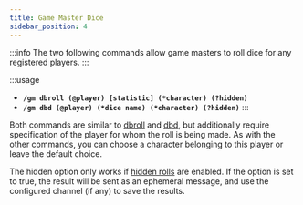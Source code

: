 ```yaml
---
title: Game Master Dice
sidebar_position: 4
---
```


:::info
The two following commands allow game masters to roll dice for any registered players.
:::

:::usage
- **`/gm dbroll (@player) [statistic] (*character) (?hidden)`**
- **`/gm dbd (@player) (*dice name) (*character) (?hidden)`**
:::

Both commands are similar to [dbroll](./model#dbroll-dbroll) and [dbd](./model#dbd-dbd), but additionally require specification of the player for whom the roll is being made. As with the other commands, you can choose a character belonging to this player or leave the default choice.

The hidden option only works if [hidden rolls](../admin/config/index.md#hidden-dice-hidden_roll) are enabled. If the option is set to true, the result will be sent as an ephemeral message, and use the configured channel (if any) to save the results. 